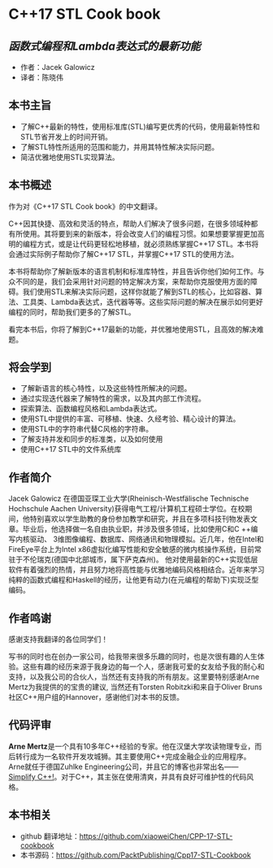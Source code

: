 C++17 STL Cook book
=========================
*函数式编程和Lambda表达式的最新功能*
-------------------------
- 作者：Jacek Galowicz
- 译者：陈晓伟

## 本书主旨

- 了解C++最新的特性，使用标准库(STL)编写更优秀的代码，使用最新特性和STL节省开发上的时间开销。
- 了解STL特性所适用的范围和能力，并用其特性解决实际问题。
- 简洁优雅地使用STL实现算法。

## 本书概述

作为对《C++17 STL Cook book》的中文翻译。

C++因其快捷、高效和灵活的特点，帮助人们解决了很多问题，在很多领域种都有所使用。其将要到来的新版本，将会改变人们的编程习惯。如果想要掌握更加高明的编程方式，或是让代码更轻松地移植，就必须熟练掌握C++17 STL。本书将会通过实际例子帮助你了解C++17 STL，并掌握C++17 STL的使用方法。

本书将帮助你了解新版本的语言机制和标准库特性，并且告诉你他们如何工作。与众不同的是，我们会采用针对问题的特定解决方案，来帮助你克服使用方面的障碍。我们使用STL来解决实际问题，这样你就能了解到STL的核心，比如容器、算法、工具类、Lambda表达式，迭代器等等。这些实际问题的解决在展示如何更好编程的同时，帮助我们更多的了解STL。

看完本书后，你将了解到C++17最新的功能，并优雅地使用STL，且高效的解决难题。

## 将会学到

- 了解新语言的核心特性，以及这些特性所解决的问题。
- 通过实现迭代器来了解特性的需求，以及其内部工作流程。
- 探索算法、函数编程风格和Lambda表达式。
- 使用STL中提供的丰富、可移植、快速、久经考验、精心设计的算法。
- 使用STL中的字符串代替C风格的字符串。
- 了解支持并发和同步的标准类，以及如何使用
- 使用C++17 STL中的文件系统库

## 作者简介

Jacek Galowicz 在德国亚琛工业大学(Rheinisch-Westfälische Technische Hochschule Aachen University)获得电气工程/计算机工程硕士学位。在校期间，他特别喜欢以学生助教的身份参加教学和研究，并且在多项科技刊物发表文章。毕业后，他选择做一名自由执业职，并涉及很多领域，比如使用C和C ++编写内核驱动、 3维图像编程、数据库、网络通讯和物理模拟。近几年，他在Intel和FireEye平台上为Intel x86虚拟化编写性能和安全敏感的微内核操作系统，目前常驻于不伦瑞克(德国中北部城市，属下萨克森州)。 他对使用最新的C++实现低层软件有着强烈的热情，并且努力地将高性能与优雅地编码风格相结合。近年来学习纯粹的函数式编程和Haskell的经历，让他更有动力(在元编程的帮助下)实现泛型编码。 

## 作者鸣谢

感谢支持我翻译的各位同学们！

写书的同时也在创办一家公司，给我带来很多乐趣的同时，也是次很有趣的人生体验。这些有趣的经历来源于我身边的每一个人，感谢我可爱的女友给予我的耐心和支持，以及我公司的合伙人，当然还有支持我的所有朋友。这里要特别感谢Arne Mertz为我提供的的宝贵的建议, 当然还有Torsten  Robitzki和来自于Oliver Bruns社区C++用户组的Hannover，感谢他们对本书的反馈。

## 代码评审

**Arne Mertz**是一个具有10多年C++经验的专家。他在汉堡大学攻读物理专业，而后转行成为一名软件开发攻城狮。其主要使用C++完成金融企业的应用程序。Arne就任于德国Zuhlke Engineering公司，并且它的博客也非常出名——[Simplify C++!](https://arne-mertz.de)。对于C++，其主张在使用清爽，并具有良好可维护性的代码风格。


## 本书相关

- github 翻译地址：https://github.com/xiaoweiChen/CPP-17-STL-cookbook
- 本书源码：https://github.com/PacktPublishing/Cpp17-STL-Cookbook
